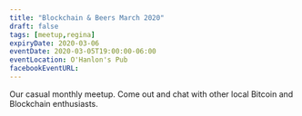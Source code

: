 ```yaml
---
title: "Blockchain & Beers March 2020"
draft: false
tags: [meetup,regina]
expiryDate: 2020-03-06
eventDate: 2020-03-05T19:00:00-06:00
eventLocation: O'Hanlon's Pub
facebookEventURL:
---
```


Our casual monthly meetup.  Come out and chat with other local Bitcoin and Blockchain enthusiasts.
